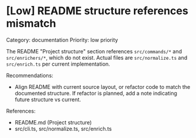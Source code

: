 # [Low] README structure references mismatch

Category: documentation
Priority: low priority

The README "Project structure" section references `src/commands/*` and `src/enrichers/*`, which do not exist. Actual files are `src/normalize.ts` and `src/enrich.ts` per current implementation.

Recommendations:
- Align README with current source layout, or refactor code to match the documented structure. If refactor is planned, add a note indicating future structure vs current.

References:
- README.md (Project structure)
- src/cli.ts, src/normalize.ts, src/enrich.ts

